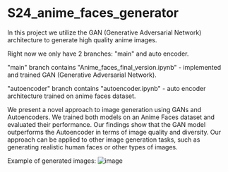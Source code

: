 ﻿# S24_anime_faces_generator

In this project we utilize the GAN (Generative Adversarial Network) architecture to generate high quality anime images.

Right now we only have 2 branches: "main" and auto encoder.

"main" branch contains "Anime_faces_final_version.ipynb" - implemented and trained GAN (Generative Adversarial Network).

"autoencoder" branch contains "autoencoder.ipynb" - auto encoder architecture trained on anime faces dataset.

We present a novel approach to image generation using GANs and Autoencoders. We trained both models on an Anime Faces dataset and evaluated their performance. Our findings show that the GAN model outperforms the Autoencoder in terms of image quality and diversity. Our approach can be applied to other image generation tasks, such as generating realistic human faces or other types of images.

Example of generated images:
![image](https://github.com/user-attachments/assets/1b1708ba-c897-475f-8b95-b9412276eb53)
